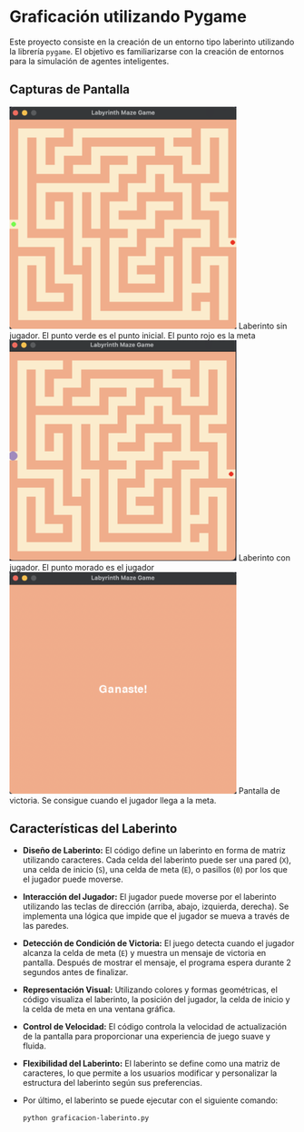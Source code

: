 # Graficación utilizando Pygame

Este proyecto consiste en la creación de un entorno tipo laberinto utilizando la librería `pygame`. El objetivo es familiarizarse con la creación de entornos para la simulación de agentes inteligentes.

## Capturas de Pantalla

<img src="/graficacion-laberinto/images/img1.png" alt="Captura de Pantalla 1" width="400"/>
Laberinto sin jugador. El punto verde es el punto inicial. El punto rojo es la meta

<img src="/graficacion-laberinto/images/img2.png" alt="Captura de Pantalla 2" width="400"/>
Laberinto con jugador. El punto morado es el jugador

<img src="/graficacion-laberinto/images/img3.png" alt="Captura de Pantalla 3" width="400"/>
Pantalla de victoria. Se consigue cuando el jugador llega a la meta.

## Características del Laberinto

- **Diseño de Laberinto:** El código define un laberinto en forma de matriz utilizando caracteres. Cada celda del laberinto puede ser una pared (`X`), una celda de inicio (`S`), una celda de meta (`E`), o pasillos (`0`) por los que el jugador puede moverse.

- **Interacción del Jugador:** El jugador puede moverse por el laberinto utilizando las teclas de dirección (arriba, abajo, izquierda, derecha). Se implementa una lógica que impide que el jugador se mueva a través de las paredes.

- **Detección de Condición de Victoria:** El juego detecta cuando el jugador alcanza la celda de meta (`E`) y muestra un mensaje de victoria en pantalla. Después de mostrar el mensaje, el programa espera durante 2 segundos antes de finalizar.

- **Representación Visual:** Utilizando colores y formas geométricas, el código visualiza el laberinto, la posición del jugador, la celda de inicio y la celda de meta en una ventana gráfica.

- **Control de Velocidad:** El código controla la velocidad de actualización de la pantalla para proporcionar una experiencia de juego suave y fluida.

- **Flexibilidad del Laberinto:** El laberinto se define como una matriz de caracteres, lo que permite a los usuarios modificar y personalizar la estructura del laberinto según sus preferencias.

- Por último, el laberinto se puede ejecutar con el siguiente comando:

   ```bash
   python graficacion-laberinto.py
